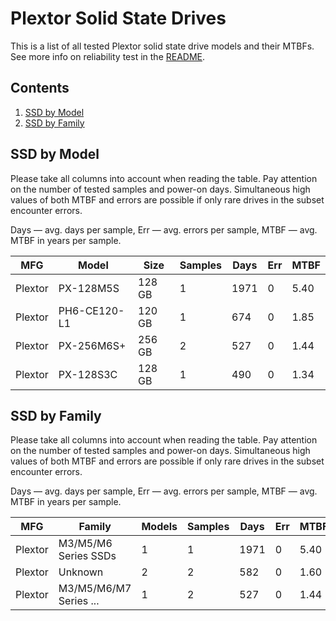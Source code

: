 Plextor Solid State Drives
==========================

This is a list of all tested Plextor solid state drive models and their MTBFs. See
more info on reliability test in the [README](https://github.com/linuxhw/EnterpriseDrive).

Contents
--------

1. [ SSD by Model  ](#ssd-by-model)
2. [ SSD by Family ](#ssd-by-family)

SSD by Model
------------

Please take all columns into account when reading the table. Pay attention on the
number of tested samples and power-on days. Simultaneous high values of both MTBF
and errors are possible if only rare drives in the subset encounter errors.

Days — avg. days per sample,
Err  — avg. errors per sample,
MTBF — avg. MTBF in years per sample.

| MFG       | Model              | Size   | Samples | Days  | Err   | MTBF   |
|-----------|--------------------|--------|---------|-------|-------|--------|
| Plextor   | PX-128M5S          | 128 GB | 1       | 1971  | 0     | 5.40   |
| Plextor   | PH6-CE120-L1       | 120 GB | 1       | 674   | 0     | 1.85   |
| Plextor   | PX-256M6S+         | 256 GB | 2       | 527   | 0     | 1.44   |
| Plextor   | PX-128S3C          | 128 GB | 1       | 490   | 0     | 1.34   |

SSD by Family
-------------

Please take all columns into account when reading the table. Pay attention on the
number of tested samples and power-on days. Simultaneous high values of both MTBF
and errors are possible if only rare drives in the subset encounter errors.

Days — avg. days per sample,
Err  — avg. errors per sample,
MTBF — avg. MTBF in years per sample.

| MFG       | Family                 | Models | Samples | Days  | Err   | MTBF   |
|-----------|------------------------|--------|---------|-------|-------|--------|
| Plextor   | M3/M5/M6 Series SSDs   | 1      | 1       | 1971  | 0     | 5.40   |
| Plextor   | Unknown                | 2      | 2       | 582   | 0     | 1.60   |
| Plextor   | M3/M5/M6/M7 Series ... | 1      | 2       | 527   | 0     | 1.44   |
